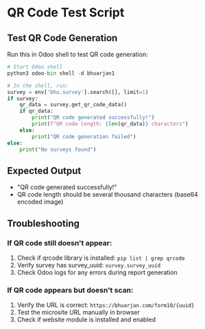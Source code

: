 # QR Code Test Script

## Test QR Code Generation

Run this in Odoo shell to test QR code generation:

```python
# Start Odoo shell
python3 odoo-bin shell -d bhuarjan1

# In the shell, run:
survey = env['bhu.survey'].search([], limit=1)
if survey:
    qr_data = survey.get_qr_code_data()
    if qr_data:
        print("QR code generated successfully!")
        print(f"QR code length: {len(qr_data)} characters")
    else:
        print("QR code generation failed")
else:
    print("No surveys found")
```

## Expected Output
- "QR code generated successfully!"
- QR code length should be several thousand characters (base64 encoded image)

## Troubleshooting

### If QR code still doesn't appear:
1. Check if qrcode library is installed: `pip list | grep qrcode`
2. Verify survey has survey_uuid: `survey.survey_uuid`
3. Check Odoo logs for any errors during report generation

### If QR code appears but doesn't scan:
1. Verify the URL is correct: `https://bhuarjan.com/form10/{uuid}`
2. Test the microsite URL manually in browser
3. Check if website module is installed and enabled

